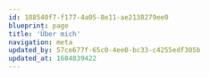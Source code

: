 ```yaml
---
id: 188540f7-f177-4a05-8e11-ae2138279ee0
blueprint: page
title: 'Über mich'
navigation: meta
updated_by: 57ce677f-65c0-4ee0-bc33-c4255edf305b
updated_at: 1684839422
---
```

